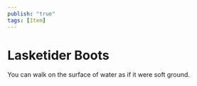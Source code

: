 ```yaml
---
publish: "true"
tags: [Item]
---
```

# Lasketider Boots

You can walk on the surface of water as if it were soft ground.
